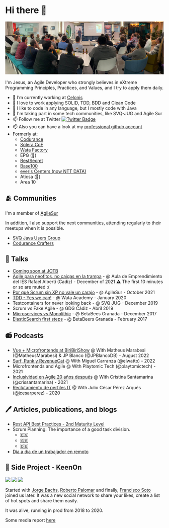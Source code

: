 # Hi there 👋

![Alt text](images/tdd_speech.jpeg)

I'm Jesus, an Agile Developer who strongly believes in eXtreme Programming Principles, Practices, and Values, and I try to apply them daily.

- 🔭 I’m currently working at [Celonis](https://www.celonis.com/)
- 💬 I love to work applying SOLID, TDD, BDD and Clean Code
- 🌱 I like to code in any language, but I mostly code with Java
- 👯 I'm taking part in some tech communities, like SVQ-JUG and Agile Sur
- 📫 Follow me at Twitter [![Twitter Badge](https://img.shields.io/twitter/follow/geeksusma?style=social])](https://twitter.com/geeksusma)
- 📫 Also you can have a look at my [professional github account](https://github.com/geeksusma-cdr)
- Formerly at:
  - [Codurance](https://www.codurance.com)
  - [Solera CoE](https://www.solerainc.es/)
  - [Wata Factory](https://wata.es/es/)
  - EPG (:zombie:)
  - [BestSecret](https://www.bestsecret.com/entrance/index.htm)
  - [Base100](https://base100.com/)
  - [everis Centers (now NTT DATA)](https://base100.com/)
  - Aticsa (:zombie:)
  - Area 10
  
## :people_hugging: Communities

I'm a member of [AgileSur](https://www.meetup.com/es-ES/agile-sur/)

In addition, I also support the next communities, attending regularly to their meetups when it is possible.

* [SVQ Java Users Group](https://www.meetup.com/svqjug/?_locale=es-ES)
* [Codurance Crafters](https://www.meetup.com/es-ES/codurance-craft-events/)

## :microphone: Talks

* [Coming soon at JOTB](https://www.jonthebeach.com/speakers)
* [Agile para neofitos, no caigas en la trampa](https://www.youtube.com/watch?v=URaOdvW-Co0) - @ Aula de Emprendimiento del IES Rafael Alberti (Cadiz) - December of 2021 :warning: The first 10 minutes or so are muted :(
* [Por qué Scrum sin XP no vale un carajo](https://www.youtube.com/watch?v=kccvWjhg9Yw) - @ AgileSur - October 2021
* [TDD - Yes we can!](https://github.com/geeksusma/tdd-example) - @ Wata Academy - January 2020
* Testcontainers for never looking back - @ SVQ JUG - December 2019
* Scrum vs Fake Agile - @ GDG Cádiz - Abril 2019
* [Microservices vs Monolithic](https://www.youtube.com/watch?v=EBrudXtdsmY) - @ BetaBees Granada - December 2017
* [ElasticSearch first steps](https://www.youtube.com/watch?v=z0HQJfdpRV0) - @ BetaBeers Granada - February 2017

## :radio: Podcasts

* [Vue + Microfrontends at BiriBiriShow](https://anchor.fm/biri-biri-show/episodes/EP-28---micro-frontends--vuejs-y-como-siempre-SCRUM----con-Jesus-Mara-Villar-Vazquez-geeksusma-e1mlv6b) @ With Matheus Marabesi (@MatheusMarabesi) & JP Blanco (@JPBlancoDB) - August 2022
* [Surf, Punk y RevenueCat](https://trabajoenremoto.com/podcast/surf-punk-revenue-cat) @ With Miguel Carranza (@elwatto) - 2022
* Microfrontends and Agile @ With Playtomic Tech (@playtomictech) - 2021
* [Inclusividad en Agile 20 años después](https://trabajoenremoto.com/podcast/surf-punk-revenue-cat) @ With Cristina Santamarina (@crissantamarina) - 2021
* [Reclutamiento de perfiles IT](https://trabajoenremoto.com/podcast/reclutamiento-perfiles-it) @ With Julio César Pérez Arqués (@jcesarperez) - 2020

## :pen: Articles, publications, and blogs

* [Rest API Best Practices - 2nd Maturity Level](https://github.com/geeksusma/rest-2nd-level)
* Scrum Planning: The importance of a good task division.
  * [:es:](https://wata.es/es/scrum-planning-la-importancia-de-un-buen-tasking/)
  * [:uk:](https://wata.es/scrum-planning-the-importance-of-good-task-division/)
  * [:de:](https://wata.es/de/scrum-planning-die-bedeutung-einer-guten-aufgabenteilung/)
* [Día a día de un trabajador en remoto](https://trabajoenremoto.com/blog/dia-de-un-trabajador-remoto-jesus-maria-villar)


## :zombie: Side Project - KeenOn

![](https://is4-ssl.mzstatic.com/image/thumb/Purple113/v4/8e/95/61/8e9561ef-d8ef-f540-a94d-2de774e81c01/pr_source.png/750x750bb.jpeg)
![](https://is5-ssl.mzstatic.com/image/thumb/Purple123/v4/27/cc/d2/27ccd26a-81ff-71ab-7c46-e214f02d69a3/pr_source.png/750x750bb.jpeg)
![](https://is1-ssl.mzstatic.com/image/thumb/Purple113/v4/15/83/6b/15836bd1-c7e6-2896-943d-e0ad404b1cff/pr_source.png/750x750bb.jpeg)


Started with [Jorge Bachs](https://es.linkedin.com/in/jorge-bachs-rubio-7743175b), [Roberto Palomar](https://es.linkedin.com/in/roberto-palomar-ux) and finally, [Francisco Soto](https://es.linkedin.com/in/francisco-jos%C3%A9-soto-portillo-4557382b) joined us later. It was a new social network
to share your likes, create a list of hot spots and share them easily.

It was alive, running in prod from 2018 to 2020.

Some media report [here](https://blog.masmovil.es/keenon-la-aplicacion-para-compartir-lo-que-mas-te-gusta-de-una-ciudad/)
